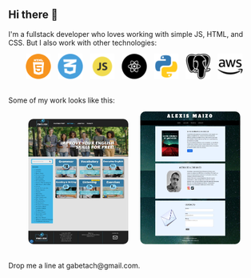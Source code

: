 ## Hi there 👋 
I'm a fullstack developer who loves working with simple JS, HTML, and CSS. But I also work with other technologies:

<p align="center">
    <img src="img/294080_html_html5_icon.png" alt="HTML Logo" width="50" height="50" style="padding-right:10px;"/>
    <img src="img/4961937_css_logo_social media_icon.png" alt="CSS Logo" width="50" height="50" style="padding-right:10px;"/>
    <img src="img/652581_code_command_develop_javascript_language_icon.png" alt="JS Logo" width="50" height="50" style="padding-right:10px;"/>
    <img src="img/10186881_react_icon.png" alt="REACT Logo" width="50" height="50" style="padding-right:10px;"/>
    <img src="img/4375050_logo_python_icon.png" alt="Python Logo" width="50" height="50" style="padding-right:10px;"/>
    <img src="img/4691328_postgresql_icon.png" alt="Postgresql Logo" width="50" height="50" style="padding-right:10px;"/>
    <img src="img/8546827_aws_icon.png" alt="AWS Logo" width="50" height="50"/>
</p>

<br>
Some of my work looks like this:
<br>

<p align="center">
    <img src="img/screencapture-english4everyone-net-2024-12-20-14_04_49.jpg" alt="English4Everyone homepage" width="200" height="250" style="border-radius:10px; margin-right: 20px;"/>
    <img src="img/screencapture-alexismaizo-netlify-app-2025-05-19-16_02_04.jpg" alt="Writer's Portfolio" width="200" height="265" style="border-radius:10px;"/>
</p>

<br>
Drop me a line at gabetach@gmail.com.